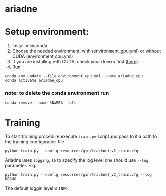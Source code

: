 # ariadne


# Setup environment:

1. Install miniconda
2. Choose the needed environment, with (environment_gpu.yml) or without CUDA (environment_cpu.yml)
3. If you are installing with CUDA, check your drivers first ([here](https://docs.nvidia.com/deploy/cuda-compatibility/index.html))
4. Run 
```
conda env update --file environment_cpu.yml --name ariadne_cpu
conda activate ariadne_cpu
```

### note: to delete the conda environment run 
```
conda remove --name %NAME% --all
```

# Training

To start training procedure execute `train.py` script and pass to it a path to the 
training configuration file

```
python train.py --config resources/gin/tracknet_v2_train.cfg
```

Ariadne uses `logging`, so to specify the log level one should use `--log` parameter. E.g.:

```
python train.py --config resources/gin/tracknet_v2_train.cfg --log DEBUG
```

The default loggin level is `INFO`.
